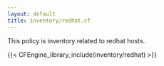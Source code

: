 ```yaml
---
layout: default
title: inventory/redhat.cf
---
```


This policy is inventory related to redhat hosts.

{{< CFEngine_library_include(inventory/redhat) >}}

